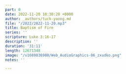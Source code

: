 ```yaml
---
part: 0
date: 2022-11-20 10:30:20 +0000
author: _authors/tuck-yoong.md
file: "/2022/2022-11-20.mp3"
title: Baptism of Fire
series: ''
scripture: Luke 3:16-17
description: ''
duration: '31:11'
length: 12671348
image: "/v1669036980/Web_AudioGraphics-06_zxudko.png"
notes: ''

---
```

